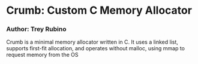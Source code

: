 # Crumb: Custom C Memory Allocator
### Author: Trey Rubino
Crumb is a minimal memory allocator written in C. It uses a linked list, supports first-fit allocation, and operates without malloc, using mmap to request memory from the OS